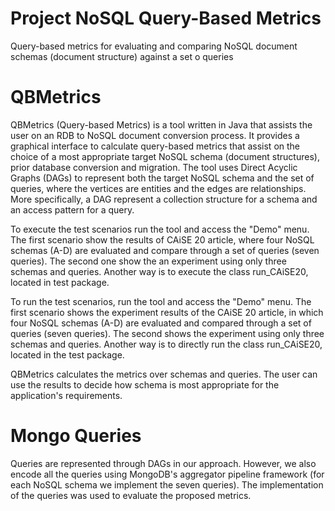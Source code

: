 # Project NoSQL Query-Based Metrics
Query-based metrics for evaluating and comparing NoSQL document schemas (document structure) against a set o queries

# QBMetrics

QBMetrics (Query-based Metrics) is a tool written in Java that assists the user on an RDB to NoSQL document conversion process. It provides a graphical interface to calculate query-based metrics that assist on the choice of a most appropriate target NoSQL
schema (document structures), prior database conversion and migration. The tool uses Direct Acyclic Graphs (DAGs) to represent both the target NoSQL schema and the set of queries, where the vertices are entities and the edges are relationships. More specifically, a DAG represent a collection structure for a schema and an access pattern for a query.

To execute the test scenarios run the tool and access the "Demo" menu. The first scenario show the results of CAiSE 20 article, where four NoSQL schemas (A-D) are evaluated and compare through a set of queries (seven queries). The second one show the an experiment using only three schemas and queries. Another way is to execute the class run_CAiSE20, located in test package.

To run the test scenarios, run the tool and access the "Demo" menu. The first scenario shows the experiment results of the CAiSE 20 article, in which four NoSQL schemas (A-D) are evaluated and compared through a set of queries (seven queries). The second shows the experiment using only three schemas and queries. Another way is to directly run the class run_CAiSE20, located in the test package.

QBMetrics calculates the metrics over schemas and queries. The user can use the results to decide how schema is most appropriate for the application's requirements.

# Mongo Queries

Queries are represented through DAGs in our approach. However, we also encode all the queries using MongoDB's aggregator pipeline framework (for each NoSQL schema we implement the seven queries). The implementation of the queries was used to evaluate the proposed metrics.
